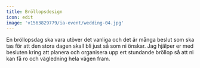 ```yaml
---
title: Bröllopsdesign
icon: edit
image: 'v1563829779/ia-event/wedding-04.jpg'
---
```


En bröllopsdag ska vara utöver det vanliga och det är många beslut som ska tas
för att den stora dagen skall bli just så som ni önskar. Jag hjälper er med
besluten kring att planera och organisera upp ert stundande bröllop så att ni
kan få ro och vägledning hela vägen fram.
